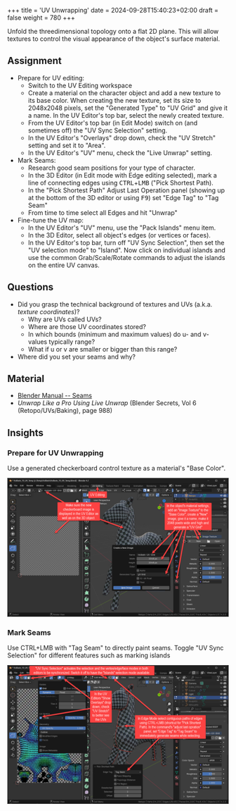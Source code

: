 +++
title = 'UV Unwrapping'
date = 2024-09-28T15:40:23+02:00
draft = false
weight = 780
+++

Unfold the threedimensional topology onto a flat 2D plane. This will allow textures to control the visual appearance of the object's surface material.

## Assignment 

- Prepare for UV editing:
  - Switch to the UV Editing workspace
  - Create a material on the character object and add a new texture to its base color. When creating the new texture, set its size to 2048x2048 pixels, set the "Generated Type" to "UV Grid" and give it a name. In the UV Editor's top bar, select the newly created texture.
  - From the UV Editor's top bar (in Edit Mode) switch on (and sometimes off) the "UV Sync Selection" setting.
  - In the UV Editor's "Overlays" drop down, check the "UV Stretch" setting and set it to "Area".
  - In the UV Editor's "UV" menu, check the "Live Unwrap" setting.
- Mark Seams:
  - Research good seam positions for your type of character.  
  - In the 3D Editor (in Edit mode with Edge editing selected), mark a line of connecting edges using <kbd>CTRL</kbd>+<kbd>LMB</kbd> ("Pick Shortest Path).
  - In the "Pick Shortest Path" Adjust Last Operation panel (showing up at the bottom of the 3D editor or using <kbd>F9</kbd>) set "Edge Tag" to "Tag Seam"
  - From time to time select all Edges and hit "Unwrap"
- Fine-tune the UV map:
  - In the UV Editor's "UV" menu, use the "Pack Islands" menu item.
  - In the 3D Editor, select all object's edges (or vertices or faces).
  - In the UV Editor's top bar, turn off "UV Sync Selection", then set the "UV selection mode" to "Island". Now click on individual islands and use the common Grab/Scale/Rotate commands to adjust the islands on the entire UV canvas.


## Questions

- Did you grasp the technical background of textures and UVs (a.k.a. _texture coordinates_)?
  - Why are UVs called UVs?
  - Where are those UV coordinates stored? 
  - In which bounds (minimum and maximum values) do u- and v- values typically range?
  - What if u or v are smaller or bigger than this range?
- Where did you set your seams and why? 


## Material

- [Blender Manual -- Seams](https://docs.blender.org/manual/en/latest/modeling/meshes/uv/unwrapping/seams.html)
- _Unwrap Like a Pro Using Live Unwrap_ (Blender Secrets, Vol 6 (Retopo/UVs/Baking), page 988)


## Insights

### Prepare for UV Unwrapping

Use a generated checkerboard control texture as a material's "Base Color".

![Prepare for UV Unwrapping](day_07_01_create_uv_grid.png)

### Mark Seams

Use CTRL+LMB with "Tag Seam" to directly paint seams. Toggle "UV Sync Selection" for different features such as marking islands

![Seam editing](day_07_02_uv_editing.png)

